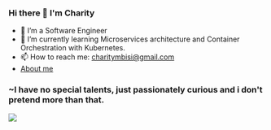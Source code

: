 
### Hi there 👋 I'm Charity

- 🔭 I’m a Software Engineer 
- 🌱 I’m currently learning Microservices architecture and Container Orchestration with Kubernetes.
- 📫 How to reach me: charitymbisi@gmail.com
- [About me](https://charity-eight.vercel.app)
### ~I have no special talents, just passionately curious and i don't pretend more than that.


<div align="left">

[![][banner-url]][repo-url]  



</div>


[panda]: https://user-images.githubusercontent.com/7276145/117089593-ec02d000-ad23-11eb-8019-80bd34eecaa3.gif
[repo-url]: https://github.com/charity1475
[banner-url]: https://user-images.githubusercontent.com/7276145/117090386-308f6b00-ad26-11eb-9763-2c0c3d47c5db.gif

